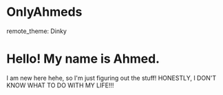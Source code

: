 # OnlyAhmeds
remote_theme: Dinky
# Hello! My name is Ahmed.
I am new here hehe, so I'm just figuring out the stuff!
HONESTLY, I DON'T KNOW WHAT TO DO WITH MY LIFE!!!

